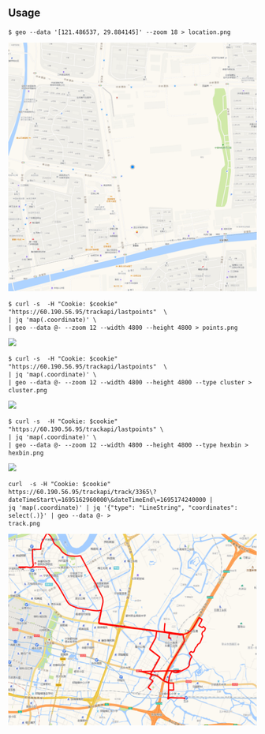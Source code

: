 ## Usage

```shell
$ geo --data '[121.486537, 29.884145]' --zoom 18 > location.png
```

![](./assets/images/location.png)


```shell
$ curl -s  -H "Cookie: $cookie" "https://60.190.56.95/trackapi/lastpoints"  \
| jq 'map(.coordinate)' \
| geo --data @- --zoom 12 --width 4800 --height 4800 > points.png
```

![](./assets/images/points.png)

```shell
$ curl -s  -H "Cookie: $cookie" "https://60.190.56.95/trackapi/lastpoints"  \
| jq 'map(.coordinate)' \
| geo --data @- --zoom 12 --width 4800 --height 4800 --type cluster > cluster.png
```

![](./assets/images/cluster.png)

```shell
$ curl -s  -H "Cookie: $cookie" "https://60.190.56.95/trackapi/lastpoints" \
| jq 'map(.coordinate)' \
| geo --data @- --zoom 12 --width 4800 --height 4800 --type hexbin > hexbin.png
```

![](./assets/images/hexbin.png)


```shell
curl  -s -H "Cookie: $cookie"
https://60.190.56.95/trackapi/track/3365\?dateTimeStart\=1695162960000\&dateTimeEnd\=1695174240000 |
jq 'map(.coordinate)' | jq '{"type": "LineString", "coordinates": select(.)}' | geo --data @- >
track.png
```

![](./assets/images/track.png)
